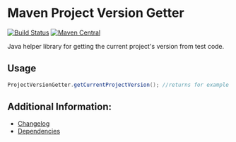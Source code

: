 # Maven Project Version Getter

[![Build Status](https://api.travis-ci.com/exasol/maven-project-version-getter.svg?branch=main)](https://travis-ci.com/exasol/maven-project-version-getter)
[![Maven Central](https://img.shields.io/maven-central/v/com.exasol/maven-project-version-getter)](https://search.maven.org/artifact/com.exasol/maven-project-version-getter)

Java helper library for getting the current project's version from test code.

## Usage

```java
ProjectVersionGetter.getCurrentProjectVersion(); //returns for example "0.1.0"
```

## Additional Information:

* [Changelog](doc/changes/changelog.md)
* [Dependencies](dependencies.md)
